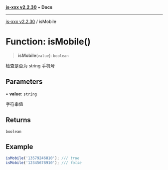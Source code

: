 [**js-xxx v2.2.30**](../README.md) • **Docs**

***

[js-xxx v2.2.30](../README.md) / isMobile

# Function: isMobile()

> **isMobile**(`value`): `boolean`

检查是否为 string 手机号

## Parameters

• **value**: `string`

字符串值

## Returns

`boolean`

## Example

```ts
isMobile('13579246810'); /// true
isMobile('12345678910'); /// false
```
